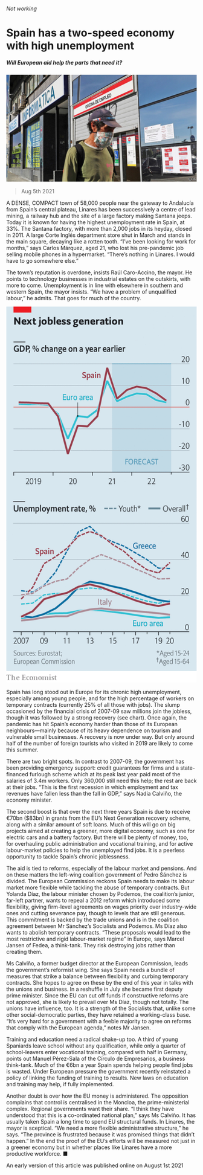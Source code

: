 ###### Not working

# Spain has a two-speed economy with high unemployment 

##### Will European aid help the parts that need it? 

![image](images/20210807_eup005.jpg) 

> Aug 5th 2021 

A DENSE, COMPACT town of 58,000 people near the gateway to Andalucía from Spain’s central plateau, Linares has been successively a centre of lead mining, a railway hub and the site of a large factory making Santana jeeps. Today it is known for having the highest unemployment rate in Spain, at 33%. The Santana factory, with more than 2,000 jobs in its heyday, closed in 2011. A large Corte Inglés department store shut in March and stands in the main square, decaying like a rotten tooth. “I’ve been looking for work for months,” says Carlos Márquez, aged 21, who lost his pre-pandemic job selling mobile phones in a hypermarket. “There’s nothing in Linares. I would have to go somewhere else.”

The town’s reputation is overdone, insists Raúl Caro-Accino, the mayor. He points to technology businesses in industrial estates on the outskirts, with more to come. Unemployment is in line with elsewhere in southern and western Spain, the mayor insists. “We have a problem of unqualified labour,” he admits. That goes for much of the country.

![image](images/20210807_euc874.png) 


Spain has long stood out in Europe for its chronic high unemployment, especially among young people, and for the high percentage of workers on temporary contracts (currently 25% of all those with jobs). The slump occasioned by the financial crisis of 2007-09 saw millions join the jobless, though it was followed by a strong recovery (see chart). Once again, the pandemic has hit Spain’s economy harder than those of its European neighbours—mainly because of its heavy dependence on tourism and vulnerable small businesses. A recovery is now under way. But only around half of the number of foreign tourists who visited in 2019 are likely to come this summer.


There are two bright spots. In contrast to 2007-09, the government has been providing emergency support: credit guarantees for firms and a state-financed furlough scheme which at its peak last year paid most of the salaries of 3.4m workers. Only 360,000 still need this help; the rest are back at their jobs. “This is the first recession in which employment and tax revenues have fallen less than the fall in GDP,” says Nadia Calviño, the economy minister.

The second boost is that over the next three years Spain is due to receive €70bn ($83bn) in grants from the EU’s Next Generation recovery scheme, along with a similar amount of soft loans. Much of this will go on big projects aimed at creating a greener, more digital economy, such as one for electric cars and a battery factory. But there will be plenty of money, too, for overhauling public administration and vocational training, and for active labour-market policies to help the unemployed find jobs. It is a peerless opportunity to tackle Spain’s chronic joblessness.

The aid is tied to reforms, especially of the labour market and pensions. And on these matters the left-wing coalition government of Pedro Sánchez is divided. The European Commission reckons Spain needs to make its labour market more flexible while tackling the abuse of temporary contracts. But Yolanda Díaz, the labour minister chosen by Podemos, the coalition’s junior, far-left partner, wants to repeal a 2012 reform which introduced some flexibility, giving firm-level agreements on wages priority over industry-wide ones and cutting severance pay, though to levels that are still generous. This commitment is backed by the trade unions and is in the coalition agreement between Mr Sánchez’s Socialists and Podemos. Ms Díaz also wants to abolish temporary contracts. “These proposals would lead to the most restrictive and rigid labour-market regime” in Europe, says Marcel Jansen of Fedea, a think-tank. They risk destroying jobs rather than creating them.

Ms Calviño, a former budget director at the European Commission, leads the government’s reformist wing. She says Spain needs a bundle of measures that strike a balance between flexibility and curbing temporary contracts. She hopes to agree on these by the end of this year in talks with the unions and business. In a reshuffle in July she became first deputy prime minister. Since the EU can cut off funds if constructive reforms are not approved, she is likely to prevail over Ms Díaz, though not totally. The unions have influence, too. It is a strength of the Socialists that, unlike some other social-democratic parties, they have retained a working-class base. “It’s very hard for a government with a feeble majority to agree on reforms that comply with the European agenda,” notes Mr Jansen.

Training and education need a radical shake-up too. A third of young Spaniards leave school without any qualification, while only a quarter of school-leavers enter vocational training, compared with half in Germany, points out Manuel Pérez-Sala of the Círculo de Empresarios, a business think-tank. Much of the €6bn a year Spain spends helping people find jobs is wasted. Under European pressure the government recently reinstated a policy of linking the funding of training to results. New laws on education and training may help, if fully implemented.

Another doubt is over how the EU money is administered. The opposition complains that control is centralised in the Moncloa, the prime-ministerial complex. Regional governments want their share. “I think they have understood that this is a co-ordinated national plan,” says Ms Calviño. It has usually taken Spain a long time to spend EU structural funds. In Linares, the mayor is sceptical. “We need a more flexible administrative structure,” he says. “The province is frustrated because it was promised things that didn’t happen.” In the end the proof of the EU’s efforts will be measured not just in a greener economy but in whether places like Linares have a more productive workforce. ■

An early version of this article was published online on August 1st 2021

